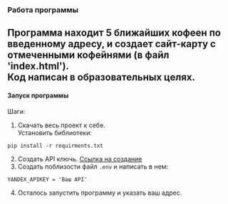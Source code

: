### Работа программы
Программа находит 5 ближайших кофеен по введенному адресу, и создает сайт-карту с отмеченными кофейнями (в файл 'index.html').\
Код написан в образовательных целях.
-----
#### Запуск программы
Шаги:
1. Скачать весь проект к себе.  
Установить библиотеки:
```python:
pip install -r requirments.txt
```
2. Создать API ключь. [Ссылка на создание](https://developer.tech.yandex.ru/)
3. Создать поблизости файл `.env` и написать в нем:
```commandline
YANDEX_APIKEY = 'Ваш API'
```
4. Осталось запустить программу и указать ваш адрес.